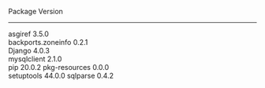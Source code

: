 Package            Version
------------------ -------
asgiref            3.5.0  
backports.zoneinfo 0.2.1  
Django             4.0.3  
mysqlclient        2.1.0  
pip                20.0.2 
pkg-resources      0.0.0  
setuptools         44.0.0 
sqlparse           0.4.2 
